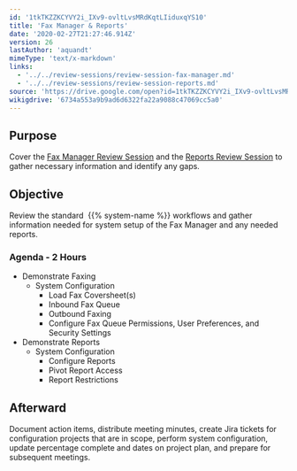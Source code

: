 ```yaml
---
id: '1tkTKZZKCYVY2i_IXv9-ovltLvsMRdKqtLIiduxqYS10'
title: 'Fax Manager & Reports'
date: '2020-02-27T21:27:46.914Z'
version: 26
lastAuthor: 'aquandt'
mimeType: 'text/x-markdown'
links:
  - '../../review-sessions/review-session-fax-manager.md'
  - '../../review-sessions/review-session-reports.md'
source: 'https://drive.google.com/open?id=1tkTKZZKCYVY2i_IXv9-ovltLvsMRdKqtLIiduxqYS10'
wikigdrive: '6734a553a9b9ad6d6322fa22a9088c47069cc5a0'
---
```

## Purpose

Cover the [Fax Manager Review Session](../../review-sessions/review-session-fax-manager.md) and the [Reports Review Session](../../review-sessions/review-session-reports.md) to gather necessary information and identify any gaps.

## Objective

Review the standard  {{% system-name %}} workflows and gather information needed for system setup of the Fax Manager and any needed reports.

### Agenda - 2 Hours

* Demonstrate Faxing
    * System Configuration
        * Load Fax Coversheet(s)
        * Inbound Fax Queue
        * Outbound Faxing
        * Configure Fax Queue Permissions, User Preferences, and Security Settings
* Demonstrate Reports
    * System Configuration
        * Configure Reports
        * Pivot Report Access
        * Report Restrictions

## Afterward

Document action items, distribute meeting minutes, create Jira tickets for configuration projects that are in scope, perform system configuration, update percentage complete and dates on project plan, and prepare for subsequent meetings.
